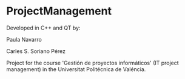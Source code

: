 ProjectManagement
=================

Developed in C++ and QT by:

Paula Navarro

Carles S. Soriano Pérez

Project for the course 'Gestión de proyectos informáticos' (IT project management) in the Universitat Politécnica de Valéncia.
